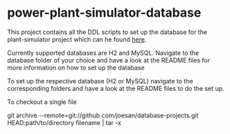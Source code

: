 # power-plant-simulator-database

This project contains all the DDL scripts to set up the database for the plant-simulator project which can he found [here](https://github.com/joesan/plant-simulator).

Currently supported databases are H2 and MySQL. Navigate to the database folder of your choice and have a look at the README files for more information on how to set up the database

To set up the respective database (H2 or MySQL) navigate to the corresponding folders and have a look at the README files to do the set up.

To checkout a single file

git archive --remote=git://github.com/joesan/database-projects.git HEAD:path/to/directory filename | tar -x

